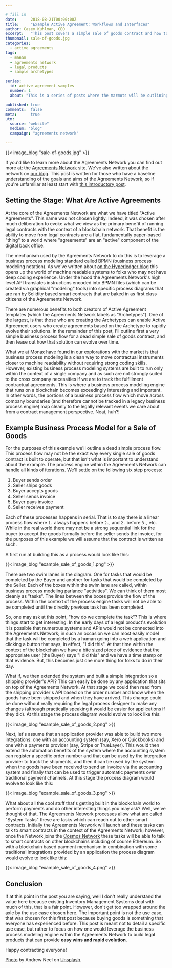 ```yaml
---

# fill in
date:      2018-08-21T00:00:00Z
title:     "Example Active Agreement: Workflows and Interfaces"
author: Casey Kuhlman, CEO
excerpt:   "This post covers a simple sale of goods contract and how to use workflows along with integration providers to bring agreements to life."
thumbnail: sale-of-goods.jpg
categories:
  - active agreements
tags:
  - monax
  - agreements network
  - legal products
  - sample archetypes

series:
  id: active-agreement-samples
  number: 1
  about: "This is a series of posts where the marmots will be outlining how the Monax Platform and the Agreements Network can be used in harmony to create the legal products of the future."

published: true
comments:  false
meta:      true
utm:
  source: "website"
  medium: "blog"
  campaign: "agreements network"

---
```


{{< image_blog "sale-of-goods.jpg" >}}

If you'd like to learn more about the Agreements Network you can find out more at: the [Agreements Network](https://agreements.network) site. We've also written about the network on [our blog](https://monax.io/tags/agreements-network/). This post is written for those who have a baseline understanding of the goals and aims of the Agreements Network, so if you're unfamiliar at least start with [this introductory post](https://monax.io/blog/2018/04/27/monax-is-pleased-to-introduce-the-agreements-network/).

## Setting the Stage: What Are Active Agreements

At the core of the Agreements Network are what we have titled "Active Agreements". This name was not chosen lightly. Indeed, it was chosen after much deliberation to evoke what we view as the primary benefit of running legal contracts with the context of a blockchain network. That benefit is the ability to move from legal contracts are a flat, fundamentally paper-based "thing" to a world where "agreements" are an "active" component of the digital back office.

The mechanism used by the Agreements Network to do this is to leverage a business process modeling standard called BPMN (business process modeling notation). As we've written about [on the Hyperledger blog](https://www.hyperledger.org/blog/2018/08/16/business-process-modeling-the-missing-link-between-legal-know-how-and-blockchain-based-legal-products) this opens up the world of machine readable systems to folks who may not have deep coding experience. Under the hood the Agreements Network's high level API translates instructions encoded into BPMN files (which can be created via graphical "modeling" tools) into specific process diagrams that are ran by Solidity based smart contracts that are baked in as first class citizens of the Agreements Network.

There are numerous benefits to both creators of Active Agreement templates (which the Agreements Network labels as "Archetypes"). One of the largest, is that those who are creating the Archetypes can enable Active Agreement users who create agreements based on the Archetype to rapidly evolve their solutions. In the remainder of this post, I'll outline first a very simple business process flow for a dead simple sale of goods contract, and then tease out how that solution can evolve over time.

What we at Monax have found in our explorations with the market is that business process modeling is a clean way to move contractual instruments closer to machine readability without requiring strong coding skills. However, existing business process modeling systems are built to run only within the context of a single company and as such are not strongly suited to the cross company necessities if we are to track the fulfillment contractual agreements. This is where a business process modeling engine that runs on a blockchain becomes exceedingly interesting and important. In other words, the portions of a business process flow which move across company boundaries (and therefore cannot be tracked in a legacy business process engine) map cleanly to the legally relevant events we care about from a contract management perspective. Neat, huh?!

## Example Business Process Model for a Sale of Goods

For the purposes of this example we'll outline a dead simple process flow. This process flow may not be the exact way every single sale of goods contract is built to operate, but that isn't what is important to understand about the example. The process engine within the Agreements Network can handle all kinds of iterations. We'll settle on the following six step process:

1. Buyer sends order
2. Seller ships goods
3. Buyer accepts goods
4. Seller sends invoice
5. Buyer pays invoice
6. Seller receives payment

Each of these processes happens in serial. That is to say there is a linear process flow where `1.` always happens before `2.`, and `2.` before `3.`, etc. While in the real world there may not be a strong sequential link for the buyer to accept the goods formally before the seller sends the invoice, for the purposes of this example we will assume that the contract is written as such.

A first run at building this as a process would look like this:

{{< image_blog "example_sale_of_goods_1.png" >}}

There are two swim lanes in the diagram. One for tasks that would be completed by the Buyer and another for tasks that would be completed by the Seller. Each of the boxes within the swim lane are called, within business process modeling parlance "activities". We can think of them most cleanly as "tasks". The lines between the boxes provide the flow of the process. Within the context of the process engine tasks will not be able to be completed until the directly previous task has been completed.

So, one may ask at this point, "how do we complete the task"? This is where things start to get interesting. In the early days of a legal product's evolution it is possible that numerous systems and APIs would not be connected into the Agreements Network; in such an occasion we can most easily model that the task will be completed by a human going into a web application and clicking a button that says, in effect, "I did this". At that time within the context of the blockchain we have a bite sized piece of evidence that the appropriate user (the Buyer) says "I did this" and we have a time stamp on that evidence. But, this becomes just one more thing for folks to do in their day.

What if, we then extended the system and built a simple integration so a shipping provider's API? This can easily be done by any application that sits on top of the Agreements Network. At that stage we could then read from the shipping provider's API based on the order number and know when the goods have been shipped and when they have arrived. This change could be done without really requiring the legal process designer to make any changes (although practically speaking it would be easier for applications if they did). At this stage the process diagram would evolve to look like this:

{{< image_blog "example_sale_of_goods_2.png" >}}

Next, let's assume that an application provider was able to build two more integrations: one with an accounting system (say, Xero or Quickbooks) and one with a payments provider (say, Stripe or TrueLayer). This would then extend the automation benefits of the system where the accounting system can register a specific order number and that can be used by the integration provider to track the shipments, and then it can be used by the system when the goods have been received to send an invoice via the accounting system and finally that can be used to trigger automatic payments over traditional payment channels. At this stage the process diagram would evolve to look like this:

{{< image_blog "example_sale_of_goods_3.png" >}}

What about all the cool stuff that's getting built in the blockchain world to perform payments and do other interesting things you may ask? Well, we've thought of that. The Agreements Network processes allow what are called "System Tasks" these are tasks which can reach out to other smart contracts. Initially the Agreements Network will launch and these tasks can talk to smart contracts in the context of the Agreements Network; however, once the Network joins the [Cosmos Network](https://cosmos.network) these tasks will be able to talk to smart contracts on other blockchains including of course Ethereum. So with a blockchain based payment mechanism in combination with some traditional integrations provided by an application the process diagram would evolve to look like this:

{{< image_blog "example_sale_of_goods_4.png" >}}

## Conclusion

If at this point in the post you are saying, well I don't really understand the value here because existing Inventory Management Systems deal with much of this, that is a fair point. However, don't get too wrapped around the axle by the use case chosen here. The important point is not the use case, that was chosen for this first post because buying goods is something that everyone has experienced before. This post is meant not to detail a specific use case, but rather to focus on how one would leverage the business process modeling engine within the Agreements Network to build legal products that can provide **easy wins and rapid evolution**.

Happy contracting everyone!

[Photo](https://unsplash.com/photos/1-29wyvvLJA) by Andrew Neel on [Unsplash](https://unsplash.com).
